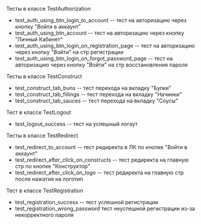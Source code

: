 Тесты в классе TestAuthorization
* test_auth_using_btn_login_to_account -- тест на авторизацию через кнопку "Войти в аккаунт"
* test_auth_using_btn_account -- тест на авторизацию через кнопку "Личный Кабинет"
* test_auth_using_btn_login_on_registration_page -- тест на авторизацию через кнопку "Войти" на стр регистрации 
* test_auth_using_btn_login_on_forgot_password_page -- тест на авторизацию через кнопку "Войти" на стр восстановления пароля 

Тесты в классе TestConstruct
* test_construct_tab_buns -- тест перехода на вкладку "Булки"
* test_construct_tab_fillings -- тест перехода на вкладку "Начинки"
* test_construct_tab_sauces -- тест перехода на вкладку "Соусы"

Тест в классе TestLogout
* test_logout_success -- тест на успешный логаут 

Тесты в классе TestRedirect
* test_redirect_to_account -- тест редиректа в ЛК по кнопке "Войти в аккаунт"
* test_redirect_after_click_on_constructs -- тест редиректа на главную стр по кнопке "Конструктор"
* test_redirect_after_click_on_logo -- тест редиректа на главную стр после нажатия на логотип

Тест в классе TestRegistration
* test_registration_success -- тест успешной регистрации 
* test_registration_wrong_password тест неуспешной регистрации из-за некорректного пароля
